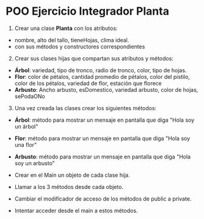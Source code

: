 # POO Ejercicio Integrador Planta
1. Crear una clase **Planta** con los atributos:
- nombre, alto del tallo, tieneHojas, clima ideal.
- con sus métodos y constructores correspondientes

2. Crear sus clases hijas que compartan sus atributos y métodos:
- **Árbol**: variedad, tipo de tronco, radio de tronco, color, tipo de hojas.
- **Flor**: color de pétalos, cantidad promedio de pétalos, color del pistilo, color de los  pétalos, variedad de flor, estación que florece
- **Arbusto**: Ancho arbusto, esDomestico, variedad arbusto, color de hojas, sePodaONo

3. Una vez creada las clases crear los siguientes métodos:
- **Árbol**: método para mostrar un mensaje en pantalla que diga "Hola soy un árbol"
- **Flor**: método para mostrar un mensaje en pantalla que diga "Hola soy una flor"
- **Arbusto**: método para mostrar un mensaje en pantalla que diga "Hola soy un arbusto"

- Crear en el Main un objeto de cada clase hija. 
- Llamar a los 3 métodos desde cada objeto.
- Cambiar el modificador de acceso de los métodos de public a private. 
- Intentar acceder desde el main a estos métodos.